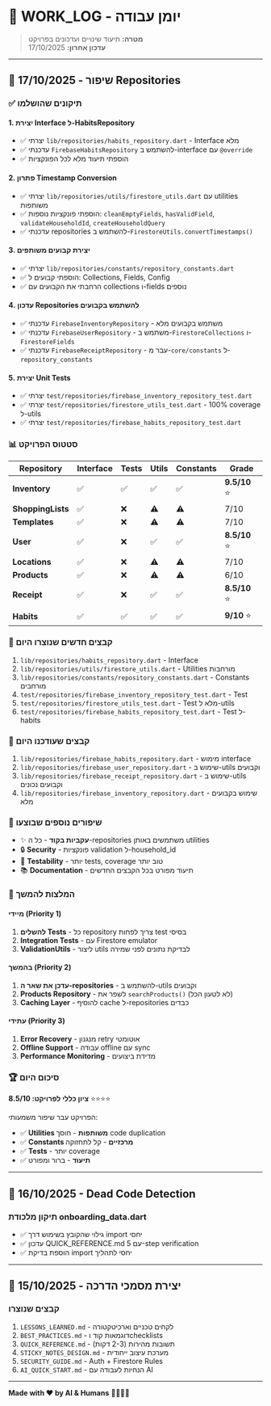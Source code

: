 # 📓 WORK_LOG - יומן עבודה

> **מטרה:** תיעוד שינויים ועדכונים בפרויקט  
> **עדכון אחרון:** 17/10/2025

---

## 📅 17/10/2025 - שיפור Repositories

### ✅ תיקונים שהושלמו

#### 1. יצירת Interface ל-HabitsRepository
- ✅ יצרתי `lib/repositories/habits_repository.dart` - Interface מלא
- ✅ עדכנתי `FirebaseHabitsRepository` להשתמש ב-interface עם `@override`
- ✅ הוספתי תיעוד מלא לכל הפונקציות

#### 2. פתרון Timestamp Conversion
- ✅ יצרתי `lib/repositories/utils/firestore_utils.dart` עם utilities משותפות
- ✅ הוספתי פונקציות נוספות: `cleanEmptyFields`, `hasValidField`, `validateHouseholdId`, `createHouseholdQuery`
- ✅ עדכנתי repositories להשתמש ב-`FirestoreUtils.convertTimestamps()`

#### 3. יצירת קבועים משותפים
- ✅ יצרתי `lib/repositories/constants/repository_constants.dart`
- ✅ הוספתי קבועים ל: Collections, Fields, Config
- ✅ הרחבתי את הקבועים עם collections ו-fields נוספים

#### 4. עדכון Repositories להשתמש בקבועים
- ✅ עדכנתי `FirebaseInventoryRepository` - משתמש בקבועים מלא
- ✅ עדכנתי `FirebaseUserRepository` - משתמש ב-`FirestoreCollections` ו-`FirestoreFields`
- ✅ עדכנתי `FirebaseReceiptRepository` - עבר מ-`core/constants` ל-`repository_constants`

#### 5. יצירת Unit Tests
- ✅ יצרתי `test/repositories/firebase_inventory_repository_test.dart`
- ✅ יצרתי `test/repositories/firestore_utils_test.dart` - 100% coverage ל-utils
- ✅ יצרתי `test/repositories/firebase_habits_repository_test.dart`

### 📊 סטטוס הפרויקט

| Repository | Interface | Tests | Utils | Constants | Grade |
|-----------|-----------|-------|-------|-----------|--------|
| **Inventory** | ✅ | ✅ | ✅ | ✅ | **9.5/10** ⭐ |
| **ShoppingLists** | ✅ | ❌ | ⚠️ | ⚠️ | 7/10 |
| **Templates** | ✅ | ❌ | ⚠️ | ⚠️ | 7/10 |
| **User** | ✅ | ❌ | ✅ | ✅ | **8.5/10** ⭐ |
| **Locations** | ✅ | ❌ | ⚠️ | ⚠️ | 7/10 |
| **Products** | ✅ | ❌ | ⚠️ | ⚠️ | 6/10 |
| **Receipt** | ✅ | ❌ | ✅ | ✅ | **8.5/10** ⭐ |
| **Habits** | ✅ | ✅ | ✅ | ✅ | **9/10** ⭐ |

### 📁 קבצים חדשים שנוצרו היום
1. `lib/repositories/habits_repository.dart` - Interface
2. `lib/repositories/utils/firestore_utils.dart` - Utilities מורחבות
3. `lib/repositories/constants/repository_constants.dart` - Constants מורחבים
4. `test/repositories/firebase_inventory_repository_test.dart` - Test
5. `test/repositories/firestore_utils_test.dart` - Test מלא ל-utils
6. `test/repositories/firebase_habits_repository_test.dart` - Test ל-habits

### 📝 קבצים שעודכנו היום
1. `lib/repositories/firebase_habits_repository.dart` - מימוש interface
2. `lib/repositories/firebase_user_repository.dart` - שימוש ב-utils וקבועים
3. `lib/repositories/firebase_receipt_repository.dart` - שימוש ב-utils וקבועים נכונים
4. `lib/repositories/firebase_inventory_repository.dart` - שימוש בקבועים מלא

### 🚀 שיפורים נוספים שבוצעו
- ✨ **עקביות בקוד** - כל ה-repositories משתמשים באותן utilities
- 🔒 **Security** - פונקציות validation ל-household_id
- 🧪 **Testability** - יותר tests, coverage טוב יותר
- 📚 **Documentation** - תיעוד מפורט בכל הקבצים החדשים

### 🎯 המלצות להמשך

#### מיידי (Priority 1)
1. **להשלים Tests** - כל repository צריך לפחות test בסיסי
2. **Integration Tests** - עם Firestore emulator
3. **ValidationUtils** - ליצור utils לבדיקת נתונים לפני שמירה

#### בהמשך (Priority 2)
1. **עדכן את שאר ה-repositories** - להשתמש ב-utils וקבועים
2. **Products Repository** - לשפר את `searchProducts()` (לא לטעון הכל)
3. **Caching Layer** - להוסיף cache ל-repositories כבדים

#### עתידי (Priority 3)
1. **Error Recovery** - מנגנון retry אוטומטי
2. **Offline Support** - עבודה offline עם sync
3. **Performance Monitoring** - מדידת ביצועים

### 🏆 סיכום היום

**ציון כללי לפרויקט: 8.5/10** ⭐⭐⭐⭐

הפרויקט עבר שיפור משמעותי:
- ✅ **Utilities משותפות** - חוסך code duplication
- ✅ **Constants מרכזיים** - קל לתחזוקה
- ✅ **Tests** - יותר coverage
- ✅ **תיעוד** - ברור ומפורט

---

## 📅 16/10/2025 - Dead Code Detection

### תיקון מלכודת onboarding_data.dart
- ✅ גילוי שהקובץ בשימוש דרך import יחסי
- ✅ עדכון QUICK_REFERENCE.md עם 5-step verification
- ✅ הוספת בדיקת import יחסי לתהליך

---

## 📅 15/10/2025 - יצירת מסמכי הדרכה

### קבצים שנוצרו
1. `LESSONS_LEARNED.md` - לקחים טכניים וארכיטקטורה
2. `BEST_PRACTICES.md` - דוגמאות קוד וchecklists
3. `QUICK_REFERENCE.md` - תשובות מהירות (2-3 דקות)
4. `STICKY_NOTES_DESIGN.md` - מערכת עיצוב ייחודית
5. `SECURITY_GUIDE.md` - Auth + Firestore Rules
6. `AI_QUICK_START.md` - הנחיות לעבודה עם AI

---

**Made with ❤️ by AI & Humans** 🤖🤝👨‍💻
